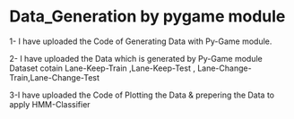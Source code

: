 # Data_Generation by pygame module
1- I have uploaded the Code of Generating Data with Py-Game module.

2- I have uploaded the Data which is generated by Py-Game module Dataset cotain Lane-Keep-Train ,Lane-Keep-Test ,
   Lane-Change-Train,Lane-Change-Test
   
3-I have uploaded the Code of Plotting the Data & prepering the Data to apply HMM-Classifier
   
